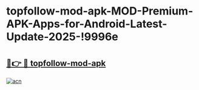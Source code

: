 # topfollow-mod-apk-MOD-Premium-APK-Apps-for-Android-Latest-Update-2025-!9996e

# <h2><a href="https://blpo9s.esa.edu.pl?title=topfollow-mod-apk&ref=9996e">🔗👉 🔴 topfollow-mod-apk</a></h2>

[![acn](https://github.com/user-attachments/assets/0f9c940e-d8b0-45ae-aac7-cd30a18b3e1c)](https://blpo9s.esa.edu.pl?title=topfollow-mod-apk&ref=9996e)

